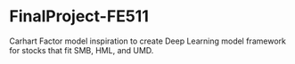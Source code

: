 # FinalProject-FE511
Carhart Factor model inspiration to create Deep Learning model framework for stocks that fit SMB, HML, and UMD. 
